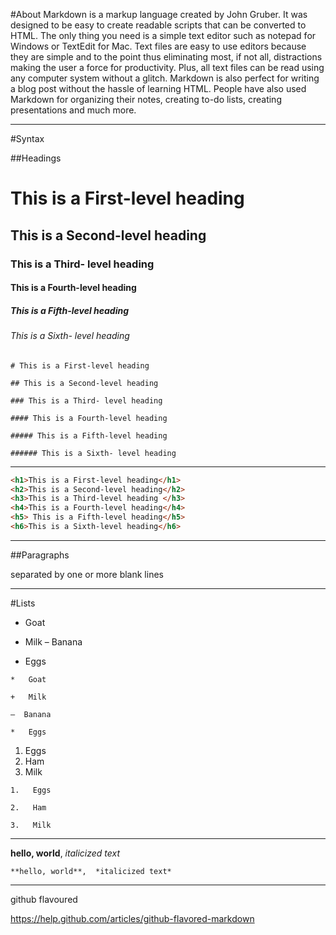 #About
Markdown is a markup language created by John Gruber. It was designed to be easy to create readable scripts that can be converted to HTML. The only thing you need is a simple text editor such as notepad for Windows or TextEdit for Mac. Text files are easy to use editors because they are simple and to the point thus eliminating most, if not all, distractions making the user a force for productivity. Plus, all text files can be read using any computer system without a glitch. Markdown is also perfect for writing a blog post without the hassle of learning HTML. People have also used Markdown for organizing their notes, creating to-do lists, creating presentations and much more.

---


#Syntax

##Headings



# This is a First-level heading

## This is a Second-level heading

### This is a Third- level heading

#### This is a Fourth-level heading

##### This is a Fifth-level heading

###### This is a Sixth- level heading

```
# This is a First-level heading

## This is a Second-level heading

### This is a Third- level heading

#### This is a Fourth-level heading

##### This is a Fifth-level heading

###### This is a Sixth- level heading
```


---

```html
<h1>This is a First-level heading</h1>
<h2>This is a Second-level heading</h2>
<h3>This is a Third-level heading </h3>
<h4>This is a Fourth-level heading</h4>
<h5> This is a Fifth-level heading</h5>
<h6>This is a Sixth-level heading</h6>
```

---


##Paragraphs

 separated by one or more blank lines
 
 
---

#Lists

*   Goat
+   Milk
–  Banana
*   Eggs

```
*   Goat

+   Milk

–  Banana

*   Eggs
```

1.   Eggs
2.   Ham
3.   Milk

```
1.   Eggs

2.   Ham

3.   Milk
```
---

**hello, world**,  *italicized text*

```
**hello, world**,  *italicized text*
```

---

github flavoured 

https://help.github.com/articles/github-flavored-markdown


